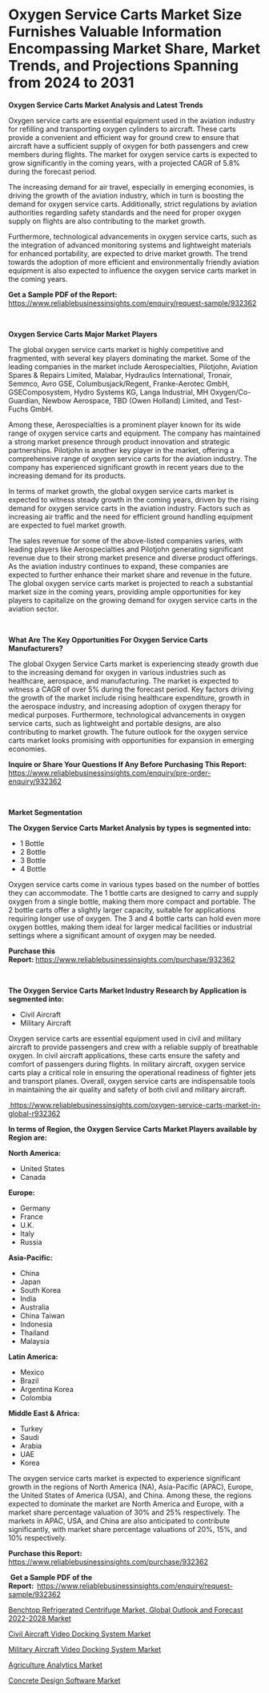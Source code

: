 <p><h1>Oxygen Service Carts Market Size Furnishes Valuable Information Encompassing Market Share, Market Trends, and Projections Spanning from 2024 to 2031</h1></p><p><strong>Oxygen Service Carts Market Analysis and Latest Trends</strong></p>
<p><p>Oxygen service carts are essential equipment used in the aviation industry for refilling and transporting oxygen cylinders to aircraft. These carts provide a convenient and efficient way for ground crew to ensure that aircraft have a sufficient supply of oxygen for both passengers and crew members during flights. The market for oxygen service carts is expected to grow significantly in the coming years, with a projected CAGR of 5.8% during the forecast period.</p><p>The increasing demand for air travel, especially in emerging economies, is driving the growth of the aviation industry, which in turn is boosting the demand for oxygen service carts. Additionally, strict regulations by aviation authorities regarding safety standards and the need for proper oxygen supply on flights are also contributing to the market growth.</p><p>Furthermore, technological advancements in oxygen service carts, such as the integration of advanced monitoring systems and lightweight materials for enhanced portability, are expected to drive market growth. The trend towards the adoption of more efficient and environmentally friendly aviation equipment is also expected to influence the oxygen service carts market in the coming years.</p></p>
<p><strong>Get a Sample PDF of the Report:&nbsp;</strong> <a href="https://www.reliablebusinessinsights.com/enquiry/request-sample/932362">https://www.reliablebusinessinsights.com/enquiry/request-sample/932362</a></p>
<p>&nbsp;</p>
<p><strong>Oxygen Service Carts Major Market Players</strong></p>
<p><p>The global oxygen service carts market is highly competitive and fragmented, with several key players dominating the market. Some of the leading companies in the market include Aerospecialties, Pilotjohn, Aviation Spares & Repairs Limited, Malabar, Hydraulics International, Tronair, Semmco, Avro GSE, Columbusjack/Regent, Franke-Aerotec GmbH, GSEComposystem, Hydro Systems KG, Langa Industrial, MH Oxygen/Co-Guardian, Newbow Aerospace, TBD (Owen Holland) Limited, and Test-Fuchs GmbH.</p><p>Among these, Aerospecialties is a prominent player known for its wide range of oxygen service carts and equipment. The company has maintained a strong market presence through product innovation and strategic partnerships. Pilotjohn is another key player in the market, offering a comprehensive range of oxygen service carts for the aviation industry. The company has experienced significant growth in recent years due to the increasing demand for its products.</p><p>In terms of market growth, the global oxygen service carts market is expected to witness steady growth in the coming years, driven by the rising demand for oxygen service carts in the aviation industry. Factors such as increasing air traffic and the need for efficient ground handling equipment are expected to fuel market growth.</p><p>The sales revenue for some of the above-listed companies varies, with leading players like Aerospecialties and Pilotjohn generating significant revenue due to their strong market presence and diverse product offerings. As the aviation industry continues to expand, these companies are expected to further enhance their market share and revenue in the future. The global oxygen service carts market is projected to reach a substantial market size in the coming years, providing ample opportunities for key players to capitalize on the growing demand for oxygen service carts in the aviation sector.</p></p>
<p>&nbsp;</p>
<p><strong>What Are The Key Opportunities For Oxygen Service Carts Manufacturers?</strong></p>
<p><p>The global Oxygen Service Carts market is experiencing steady growth due to the increasing demand for oxygen in various industries such as healthcare, aerospace, and manufacturing. The market is expected to witness a CAGR of over 5% during the forecast period. Key factors driving the growth of the market include rising healthcare expenditure, growth in the aerospace industry, and increasing adoption of oxygen therapy for medical purposes. Furthermore, technological advancements in oxygen service carts, such as lightweight and portable designs, are also contributing to market growth. The future outlook for the oxygen service carts market looks promising with opportunities for expansion in emerging economies.</p></p>
<p><strong>Inquire or Share Your Questions If Any Before Purchasing This Report:</strong> <a href="https://www.reliablebusinessinsights.com/enquiry/pre-order-enquiry/932362">https://www.reliablebusinessinsights.com/enquiry/pre-order-enquiry/932362</a></p>
<p>&nbsp;</p>
<p><strong>Market Segmentation</strong></p>
<p><strong>The Oxygen Service Carts Market Analysis by types is segmented into:</strong></p>
<p><ul><li>1 Bottle</li><li>2 Bottle</li><li>3 Bottle</li><li>4 Bottle</li></ul></p>
<p><p>Oxygen service carts come in various types based on the number of bottles they can accommodate. The 1 bottle carts are designed to carry and supply oxygen from a single bottle, making them more compact and portable. The 2 bottle carts offer a slightly larger capacity, suitable for applications requiring longer use of oxygen. The 3 and 4 bottle carts can hold even more oxygen bottles, making them ideal for larger medical facilities or industrial settings where a significant amount of oxygen may be needed.</p></p>
<p><strong>Purchase this Report:&nbsp;</strong><a href="https://www.reliablebusinessinsights.com/purchase/932362">https://www.reliablebusinessinsights.com/purchase/932362</a></p>
<p>&nbsp;</p>
<p><strong>The Oxygen Service Carts Market Industry Research by Application is segmented into:</strong></p>
<p><ul><li>Civil Aircraft</li><li>Military Aircraft</li></ul></p>
<p><p>Oxygen service carts are essential equipment used in civil and military aircraft to provide passengers and crew with a reliable supply of breathable oxygen. In civil aircraft applications, these carts ensure the safety and comfort of passengers during flights. In military aircraft, oxygen service carts play a critical role in ensuring the operational readiness of fighter jets and transport planes. Overall, oxygen service carts are indispensable tools in maintaining the air quality and safety of both civil and military aircraft.</p></p>
<p><a href="https://www.reliablebusinessinsights.com/oxygen-service-carts-market-in-global-r932362">&nbsp;https://www.reliablebusinessinsights.com/oxygen-service-carts-market-in-global-r932362</a></p>
<p><strong>In terms of Region, the Oxygen Service Carts Market Players available by Region are:</strong></p>
<p>
    <p> <strong> North America: </strong>
        <ul>
            <li>United States</li>
            <li>Canada</li>
        </ul>
        </p> 
    <p> <strong> Europe: </strong>
        <ul>
            <li>Germany</li>
            <li>France</li>
            <li>U.K.</li>
            <li>Italy</li>
            <li>Russia</li>
        </ul>
        </p> 
    <p> <strong> Asia-Pacific: </strong>
        <ul>
            <li>China</li>
            <li>Japan</li>
            <li>South Korea</li>
            <li>India</li>
            <li>Australia</li>
            <li>China Taiwan</li>
            <li>Indonesia</li>
            <li>Thailand</li>
            <li>Malaysia</li>
        </ul>
        </p> 
    <p> <strong> Latin America: </strong>
        <ul>
            <li>Mexico</li>
            <li>Brazil</li>
            <li>Argentina Korea</li>
            <li>Colombia</li>
        </ul>
        </p> 
    <p> <strong> Middle East & Africa: </strong>
        <ul>
            <li>Turkey</li>
            <li>Saudi</li>
            <li>Arabia</li>
            <li>UAE</li>
            <li>Korea</li>
        </ul>
    </p>
    </p>
<p><p>The oxygen service carts market is expected to experience significant growth in the regions of North America (NA), Asia-Pacific (APAC), Europe, the United States of America (USA), and China. Among these, the regions expected to dominate the market are North America and Europe, with a market share percentage valuation of 30% and 25% respectively. The markets in APAC, USA, and China are also anticipated to contribute significantly, with market share percentage valuations of 20%, 15%, and 10% respectively.</p></p>
<p><strong>Purchase this Report: </strong><a href="https://www.reliablebusinessinsights.com/purchase/932362">https://www.reliablebusinessinsights.com/purchase/932362</a></p>
<p>&nbsp;<strong>Get a Sample PDF of the Report:&nbsp;&nbsp;</strong><a href="https://www.reliablebusinessinsights.com/enquiry/request-sample/932362">https://www.reliablebusinessinsights.com/enquiry/request-sample/932362</a></p>
<p><strong></strong></p>
<p><p><a href="https://issuu.com/reportprime-2/docs/benchtop-refrigerated-centrifuge-ma_bfc34a792c8fa2">Benchtop Refrigerated Centrifuge Market, Global Outlook and Forecast 2022-2028 Market</a></p><p><a href="https://github.com/juniordelafrance/Market-Research-Report-List-4/blob/main/civil-aircraft-video-docking-system-market.md">Civil Aircraft Video Docking System Market</a></p><p><a href="https://github.com/kaiserrayhan25/Market-Research-Report-List-2/blob/main/military-aircraft-video-docking-system-market.md">Military Aircraft Video Docking System Market</a></p><p><a href="https://medium.com/@caseyshhand587/agriculture-analytics-market-share-and-new-trends-analysis-by-its-type-application-end-use-and-22f2709263d3">Agriculture Analytics Market</a></p><p><a href="https://medium.com/@joanne.alsop6545/concrete-design-software-market-forecasts-market-trends-and-impact-analysis-2024-2031-c9d193ac9706">Concrete Design Software Market</a></p></p>